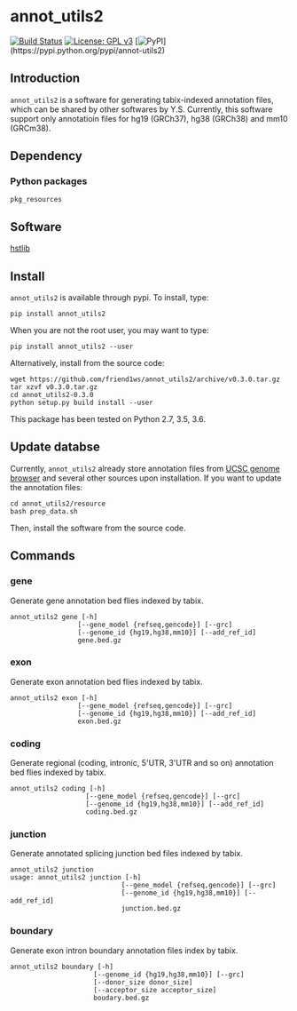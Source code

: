 # annot_utils2

[![Build Status](https://travis-ci.org/friend1ws/annot_utils2.svg?branch=master)](https://travis-ci.org/friend1ws/annot_utils2)
[![License: GPL v3](https://img.shields.io/badge/License-GPL%20v3-blue.svg)](https://www.gnu.org/licenses/gpl-3.0)
[![PyPI](https://img.shields.io/pypi/v/annot-utils2.svg?)](https://pypi.python.org/pypi/annot-utils2)

## Introduction
`annot_utils2` is a software for generating tabix-indexed annotation files, which can be shared by other softwares by Y.S.
Currently, this software support only annotatioin files for hg19 (GRCh37), hg38 (GRCh38) and mm10 (GRCm38).

## Dependency

### Python packages

`pkg_resources`

## Software

[hstlib](http://www.htslib.org)

## Install

``annot_utils2`` is available through pypi. 
To install, type:
```
pip install annot_utils2 
```
When you are not the root user, you may want to type:
```
pip install annot_utils2 --user
```

Alternatively, install from the source code:
```
wget https://github.com/friend1ws/annot_utils2/archive/v0.3.0.tar.gz
tar xzvf v0.3.0.tar.gz 
cd annot_utils2-0.3.0
python setup.py build install --user
```

This package has been tested on Python 2.7, 3.5, 3.6.

## Update databse
Currently, `annot_utils2` already store annotation files from [UCSC genome browser](https://genome.ucsc.edu) and several other sources upon installation.
If you want to update the annotation files:
```
cd annot_utils2/resource
bash prep_data.sh
```
Then, install the software from the source code.

## Commands

### gene

Generate gene annotation bed flies indexed by tabix.

```
annot_utils2 gene [-h] 
                 [--gene_model {refseq,gencode}] [--grc]
                 [--genome_id {hg19,hg38,mm10}] [--add_ref_id]
                 gene.bed.gz
```


### exon

Generate exon annotation bed flies indexed by tabix.


```
annot_utils2 exon [-h] 
                 [--gene_model {refseq,gencode}] [--grc]
                 [--genome_id {hg19,hg38,mm10}] [--add_ref_id]
                 exon.bed.gz
```


### coding

Generate regional (coding, intronic, 5'UTR, 3'UTR and so on) annotation bed flies indexed by tabix.

```
annot_utils2 coding [-h] 
                   [--gene_model {refseq,gencode}] [--grc]
                   [--genome_id {hg19,hg38,mm10}] [--add_ref_id]
                   coding.bed.gz
```

### junction

Generate annotated splicing junction bed files indexed by tabix.

```
annot_utils2 junction
usage: annot_utils2 junction [-h] 
                            [--gene_model {refseq,gencode}] [--grc]
                            [--genome_id {hg19,hg38,mm10}] [--add_ref_id]
                            junction.bed.gz
```

### boundary


Generate exon intron boundary annotation files index by tabix.

```
annot_utils2 boundary [-h] 
                     [--genome_id {hg19,hg38,mm10}] [--grc]
                     [--donor_size donor_size]
                     [--acceptor_size acceptor_size]
                     boudary.bed.gz
```

